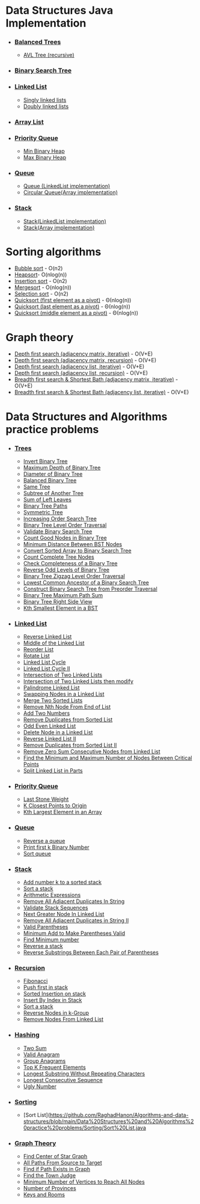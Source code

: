 # Data Structures Java Implementation
 - ### [Balanced Trees](https://github.com/RaghadHanon/Algorithms-and-data-structures/tree/main/DataStructures/Balanced%20Trees)
   - [AVL Tree (recursive)](https://github.com/RaghadHanon/Algorithms-data-structures-project/blob/main/DataStructures/AVLTree.java) 
 - ### [Binary Search Tree](https://github.com/RaghadHanon/Algorithms-data-structures-project/blob/main/DataStructures/BinarySearchTree.java)
 - ### [Linked List](https://github.com/RaghadHanon/Algorithms-and-data-structures/tree/main/DataStructures/Linked%20List) 
   - [Singly linked lists](https://github.com/RaghadHanon/Algorithms-data-structures-project/blob/main/DataStructures/SinglyLinkedLists.java)
   - [Doubly linked lists](https://github.com/RaghadHanon/Algorithms-data-structures-project/blob/main/DataStructures/DoublyLinkedLists.java)
 - ### [Array List ](https://github.com/RaghadHanon/Algorithms-data-structures-project/blob/main/DataStructures/ArrayList.java)
 - ### [Priority Queue](https://github.com/RaghadHanon/Algorithms-and-data-structures/tree/main/DataStructures/Priority%20Queue)
   - [Min Binary Heap](https://github.com/RaghadHanon/Algorithms-data-structures-project/blob/main/DataStructures/MinBinaryHeap.java)
   - [Max Binary Heap](https://github.com/RaghadHanon/Algorithms-data-structures-project/blob/main/DataStructures/MaxBinaryHeap.java)
 - ### [Queue](https://github.com/RaghadHanon/Algorithms-and-data-structures/tree/main/DataStructures/Queue)
     - [Queue (LinkedList implementation)](https://github.com/RaghadHanon/Algorithms-data-structures-project/blob/main/DataStructures/Queue.java)
     - [Circular Queue(Array implementation)](https://github.com/RaghadHanon/Algorithms-data-structures-project/blob/main/DataStructures/CircularQueue.java)
 - ### [Stack](https://github.com/RaghadHanon/Algorithms-and-data-structures/tree/main/DataStructures/Stack)
   - [Stack(LinkedList implementation)](https://github.com/RaghadHanon/Algorithms-data-structures-project/blob/main/DataStructures/StackLinkedList.java)
   - [Stack(Array implementation)](https://github.com/RaghadHanon/Algorithms-data-structures-project/blob/main/DataStructures/ArrayList.java)
   
 # Sorting algorithms
  - [Bubble sort](https://github.com/RaghadHanon/Algorithms-and-data-structures/blob/main/Sorting%20Algorithms/Bubble%20sort%20.java) - O(n2)
  - [Heapsort](https://github.com/RaghadHanon/Algorithms-and-data-structures/blob/main/Sorting%20Algorithms/Heapsort.java)- O(nlog(n))
  - [Insertion sort](https://github.com/RaghadHanon/Algorithms-and-data-structures/blob/main/Sorting%20Algorithms/Insertion%20sort.java) - O(n2)
  - [Mergesort](https://github.com/RaghadHanon/Algorithms-and-data-structures/blob/main/Sorting%20Algorithms/Mergesort.java) - O(nlog(n))
  - [Selection sort](https://github.com/RaghadHanon/Algorithms-and-data-structures/blob/main/Sorting%20Algorithms/Selection%20sort.java) - O(n2)
  - [Quicksort (first element as a pivot)](https://github.com/RaghadHanon/Algorithms-and-data-structures/blob/main/Sorting%20Algorithms/Quicksort%20(first%20element%20as%20a%20pivot).java) - Θ(nlog(n))
  - [Quicksort (last element as a pivot)](https://github.com/RaghadHanon/Algorithms-and-data-structures/blob/main/Sorting%20Algorithms/Quicksort%20(last%20element%20as%20a%20pivot).java) - Θ(nlog(n))
  - [Quicksort (middle element as a pivot)](https://github.com/RaghadHanon/Algorithms-and-data-structures/blob/main/Sorting%20Algorithms/Quicksort%20(middle%20element%20as%20a%20pivot).java) - Θ(nlog(n))
 # Graph theory
 - [Depth first search (adjacency matrix, iterative)](https://github.com/RaghadHanon/Algorithms-and-data-structures/blob/main/Graph%20theory/Depth%20first%20search%20(adjacency%20list%2C%20iterative)%20.java) - O(V+E)
 - [Depth first search (adjacency matrix, recursion)](https://github.com/RaghadHanon/Algorithms-and-data-structures/blob/main/Graph%20theory/Depth%20first%20search%20(adjacency%20matrix%2C%20recursion).java) - O(V+E)
 - [Depth first search (adjacency list, iterative)](https://github.com/RaghadHanon/Algorithms-and-data-structures/blob/main/Graph%20theory/Depth%20first%20search%20(adjacency%20list%2C%20iterative)%20.java) - O(V+E)
 - [Depth first search (adjacency list, recursion)](https://github.com/RaghadHanon/Algorithms-and-data-structures/blob/main/Graph%20theory/Depth%20first%20search%20(adjacency%20list%2C%20recursion).java) - O(V+E)
 - [Breadth first search & Shortest Bath (adjacency matrix, iterative)](https://github.com/RaghadHanon/Algorithms-and-data-structures/blob/main/Graph%20theory/Breadth%20first%20search%20&%20Shortest%20Bath%20(adjacency%20matrix,%20iterative).java) - O(V+E)
 - [Breadth first search & Shortest Bath (adjacency list, iterative)](https://github.com/RaghadHanon/Algorithms-and-data-structures/blob/main/Graph%20theory/Breadth%20first%20search%20&%20Shortest%20Bath%20(adjacency%20list,%20iterative).java) - O(V+E)
 
 # Data Structures and Algorithms practice problems
  - ### [Trees](https://github.com/RaghadHanon/Algorithms-data-structures/tree/main/Data%20Structures%20and%20Algorithms%20practice%20problems/Trees) 
    - [ Invert Binary Tree](https://github.com/RaghadHanon/Algorithms-data-structures/blob/main/Data%20Structures%20and%20Algorithms%20practice%20problems/Trees/Invert%20Binary%20Tree.java)
    - [ Maximum Depth of Binary Tree](https://github.com/RaghadHanon/Algorithms-data-structures/blob/main/Data%20Structures%20and%20Algorithms%20practice%20problems/Trees/%20Maximum%20Depth%20of%20Binary%20Tree.java)
    - [Diameter of Binary Tree](https://github.com/RaghadHanon/Algorithms-data-structures/blob/main/Data%20Structures%20and%20Algorithms%20practice%20problems/Trees/Diameter%20of%20Binary%20Tree.java)
    - [Balanced Binary Tree](https://github.com/RaghadHanon/Algorithms-data-structures/blob/main/Data%20Structures%20and%20Algorithms%20practice%20problems/Trees/Balanced%20Binary%20Tree.java)
    - [Same Tree](https://github.com/RaghadHanon/Algorithms-data-structures/blob/main/Data%20Structures%20and%20Algorithms%20practice%20problems/Trees/Same%20Tree.java)
    - [Subtree of Another Tree](https://github.com/RaghadHanon/Algorithms-data-structures/blob/main/Data%20Structures%20and%20Algorithms%20practice%20problems/Trees/Subtree%20of%20Another%20Tree.java)
    - [ Sum of Left Leaves](https://github.com/RaghadHanon/Algorithms-data-structures/blob/main/Data%20Structures%20and%20Algorithms%20practice%20problems/Trees/%20Sum%20of%20Left%20Leaves.java)
    - [Binary Tree Paths](https://github.com/RaghadHanon/Algorithms-data-structures/tree/main/Data%20Structures%20and%20Algorithms%20practice%20problems/Trees)
    - [Symmetric Tree](https://github.com/RaghadHanon/Algorithms-data-structures/blob/main/Data%20Structures%20and%20Algorithms%20practice%20problems/Trees/Symmetric%20Tree.java)
    - [Increasing Order Search Tree](https://github.com/RaghadHanon/Algorithms-data-structures/blob/main/Data%20Structures%20and%20Algorithms%20practice%20problems/Trees/Increasing%20Order%20Search%20Tree.java)
    - [Binary Tree Level Order Traversal](https://github.com/RaghadHanon/Algorithms-data-structures/blob/main/Data%20Structures%20and%20Algorithms%20practice%20problems/Trees/Binary%20Tree%20Level%20Order%20Traversal.java)
    - [Validate Binary Search Tree](https://github.com/RaghadHanon/Algorithms-data-structures/blob/main/Data%20Structures%20and%20Algorithms%20practice%20problems/Trees/Validate%20Binary%20Search%20Tree.java)
    - [Count Good Nodes in Binary Tree](https://github.com/RaghadHanon/Algorithms-data-structures/blob/main/Data%20Structures%20and%20Algorithms%20practice%20problems/Trees/%20Count%20Good%20Nodes%20in%20Binary%20Tree.java)
    - [Minimum Distance Between BST Nodes](https://github.com/RaghadHanon/Algorithms-data-structures/blob/main/Data%20Structures%20and%20Algorithms%20practice%20problems/Trees/Minimum%20Distance%20Between%20BST%20Nodes.java)
    - [Convert Sorted Array to Binary Search Tree](https://github.com/RaghadHanon/Algorithms-data-structures/blob/main/Data%20Structures%20and%20Algorithms%20practice%20problems/Trees/Convert%20Sorted%20Array%20to%20Binary%20Search%20Tree.java)
    - [Count Complete Tree Nodes](https://github.com/RaghadHanon/Algorithms-data-structures/blob/main/Data%20Structures%20and%20Algorithms%20practice%20problems/Trees/Count%20Complete%20Tree%20Nodes.java)
    - [Check Completeness of a Binary Tree](https://github.com/RaghadHanon/Algorithms-data-structures/blob/main/Data%20Structures%20and%20Algorithms%20practice%20problems/Trees/Check%20Completeness%20of%20a%20Binary%20Tree.java)
    - [Reverse Odd Levels of Binary Tree](https://github.com/RaghadHanon/Algorithms-data-structures/blob/main/Data%20Structures%20and%20Algorithms%20practice%20problems/Trees/Reverse%20Odd%20Levels%20of%20Binary%20Tree.java)
    - [ Binary Tree Zigzag Level Order Traversal](https://github.com/RaghadHanon/Algorithms-data-structures/blob/main/Data%20Structures%20and%20Algorithms%20practice%20problems/Trees/%20Binary%20Tree%20Zigzag%20Level%20Order%20Traversal.java)
    - [Lowest Common Ancestor of a Binary Search Tree](https://github.com/RaghadHanon/Algorithms-data-structures/blob/main/Data%20Structures%20and%20Algorithms%20practice%20problems/Trees/Lowest%20Common%20Ancestor%20of%20a%20Binary%20Search%20Tree.java)
    - [Construct Binary Search Tree from Preorder Traversal](https://github.com/RaghadHanon/Algorithms-data-structures/blob/main/Data%20Structures%20and%20Algorithms%20practice%20problems/Trees/Construct%20Binary%20Search%20Tree%20from%20Preorder%20Traversal.java)
    - [Binary Tree Maximum Path Sum](https://github.com/RaghadHanon/Algorithms-data-structures/blob/main/Data%20Structures%20and%20Algorithms%20practice%20problems/Trees/Binary%20Tree%20Maximum%20Path%20Sum.java)
    - [Binary Tree Right Side View](https://github.com/RaghadHanon/Algorithms-data-structures/blob/main/Data%20Structures%20and%20Algorithms%20practice%20problems/Trees/Binary%20Tree%20Right%20Side%20View.java)
    - [Kth Smallest Element in a BST](https://github.com/RaghadHanon/Algorithms-data-structures/blob/main/Data%20Structures%20and%20Algorithms%20practice%20problems/Trees/Kth%20Smallest%20Element%20in%20a%20BST.java)
  - ### [Linked List](https://github.com/RaghadHanon/Algorithms-and-data-structures/tree/main/Data%20Structures%20and%20Algorithms%20practice%20problems/LinkedList)
    - [Reverse Linked List](https://github.com/RaghadHanon/Algorithms-and-data-structures/blob/main/Data%20Structures%20and%20Algorithms%20practice%20problems/LinkedList/Reverse%20Linked%20List.java)
    - [Middle of the Linked List](https://github.com/RaghadHanon/Algorithms-and-data-structures/blob/main/Data%20Structures%20and%20Algorithms%20practice%20problems/LinkedList/Middle%20of%20the%20Linked%20List.java)
    - [Reorder List](https://github.com/RaghadHanon/Algorithms-and-data-structures/blob/main/Data%20Structures%20and%20Algorithms%20practice%20problems/LinkedList/Reorder%20List.java)
    - [Rotate List](https://github.com/RaghadHanon/Algorithms-and-data-structures/blob/main/Data%20Structures%20and%20Algorithms%20practice%20problems/LinkedList/%20Rotate%20List.java)
    - [ Linked List Cycle](https://github.com/RaghadHanon/Algorithms-and-data-structures/blob/main/Data%20Structures%20and%20Algorithms%20practice%20problems/LinkedList/%20Linked%20List%20Cycle.java)
    - [Linked List Cycle II](https://github.com/RaghadHanon/Algorithms-and-data-structures/blob/main/Data%20Structures%20and%20Algorithms%20practice%20problems/LinkedList/Linked%20List%20Cycle%20II.java)
    - [Intersection of Two Linked Lists](https://github.com/RaghadHanon/Algorithms-and-data-structures/blob/main/Data%20Structures%20and%20Algorithms%20practice%20problems/LinkedList/Intersection%20of%20Two%20Linked%20Lists.java)
    - [ Intersection of Two Linked Lists then modify](https://github.com/RaghadHanon/Algorithms-and-data-structures/blob/main/Data%20Structures%20and%20Algorithms%20practice%20problems/LinkedList/%20Intersection%20of%20Two%20Linked%20Lists%20then%20modify.java)
    - [Palindrome Linked List](https://github.com/RaghadHanon/Algorithms-and-data-structures/blob/main/Data%20Structures%20and%20Algorithms%20practice%20problems/LinkedList/Palindrome%20Linked%20List.java)
    - [ Swapping Nodes in a Linked List](https://github.com/RaghadHanon/Algorithms-and-data-structures/blob/main/Data%20Structures%20and%20Algorithms%20practice%20problems/LinkedList/%20Swapping%20Nodes%20in%20a%20Linked%20List.java)
    - [ Merge Two Sorted Lists](https://github.com/RaghadHanon/Algorithms-and-data-structures/blob/main/Data%20Structures%20and%20Algorithms%20practice%20problems/LinkedList/%20Merge%20Two%20Sorted%20Lists.java)
    - [Remove Nth Node From End of List](https://github.com/RaghadHanon/Algorithms-and-data-structures/blob/main/Data%20Structures%20and%20Algorithms%20practice%20problems/LinkedList/Remove%20Nth%20Node%20From%20End%20of%20List.java)
    - [Add Two Numbers](https://github.com/RaghadHanon/Algorithms-and-data-structures/blob/main/Data%20Structures%20and%20Algorithms%20practice%20problems/LinkedList/Add%20Two%20Numbers.java)
    - [Remove Duplicates from Sorted List](https://github.com/RaghadHanon/Algorithms-and-data-structures/blob/main/Data%20Structures%20and%20Algorithms%20practice%20problems/LinkedList/Remove%20Duplicates%20from%20Sorted%20List.java)
    - [Odd Even Linked List](https://github.com/RaghadHanon/Algorithms-and-data-structures/blob/main/Data%20Structures%20and%20Algorithms%20practice%20problems/LinkedList/Odd%20Even%20Linked%20List.java)
    - [Delete Node in a Linked List](https://github.com/RaghadHanon/Algorithms-and-data-structures/blob/main/Data%20Structures%20and%20Algorithms%20practice%20problems/LinkedList/Delete%20Node%20in%20a%20Linked%20List.java)
    - [Reverse Linked List II](https://github.com/RaghadHanon/Algorithms-and-data-structures/blob/main/Data%20Structures%20and%20Algorithms%20practice%20problems/LinkedList/Reverse%20Linked%20List%20II.java)
    - [Remove Duplicates from Sorted List II](https://github.com/RaghadHanon/Algorithms-and-data-structures/blob/main/Data%20Structures%20and%20Algorithms%20practice%20problems/LinkedList/Remove%20Duplicates%20from%20Sorted%20List%20II.java)
    - [ Remove Zero Sum Consecutive Nodes from Linked List](https://github.com/RaghadHanon/Algorithms-and-data-structures/blob/main/Data%20Structures%20and%20Algorithms%20practice%20problems/LinkedList/%20Remove%20Zero%20Sum%20Consecutive%20Nodes%20from%20Linked%20List.java)
    - [ Find the Minimum and Maximum Number of Nodes Between Critical Points](https://github.com/RaghadHanon/Algorithms-and-data-structures/blob/main/Data%20Structures%20and%20Algorithms%20practice%20problems/LinkedList/%20Find%20the%20Minimum%20and%20Maximum%20Number%20of%20Nodes%20Between%20Critical%20Points.java)
    - [Split Linked List in Parts](https://github.com/RaghadHanon/Algorithms-and-data-structures/blob/main/Data%20Structures%20and%20Algorithms%20practice%20problems/LinkedList/Split%20Linked%20List%20in%20Parts.java)
  - ### [Priority Queue](https://github.com/RaghadHanon/Algorithms-and-data-structures/tree/main/Data%20Structures%20and%20Algorithms%20practice%20problems/Priority%20Queue)
    - [Last Stone Weight](https://github.com/RaghadHanon/Algorithms-and-data-structures/blob/main/Data%20Structures%20and%20Algorithms%20practice%20problems/Priority%20Queue/Last%20Stone%20Weight.java)
    - [K Closest Points to Origin](https://github.com/RaghadHanon/Algorithms-and-data-structures/blob/main/Data%20Structures%20and%20Algorithms%20practice%20problems/Priority%20Queue/K%20Closest%20Points%20to%20Origin.java)
    - [Kth Largest Element in an Array](https://github.com/RaghadHanon/Algorithms-and-data-structures/blob/main/Data%20Structures%20and%20Algorithms%20practice%20problems/Priority%20Queue/Kth%20Largest%20Element%20in%20an%20Array.java)
  - ### [Queue](https://github.com/RaghadHanon/Algorithms-and-data-structures/tree/main/Data%20Structures%20and%20Algorithms%20practice%20problems/Queue)
    - [Reverse a queue](https://github.com/RaghadHanon/Algorithms-and-data-structures/blob/main/Data%20Structures%20and%20Algorithms%20practice%20problems/Queue/Reverse%20a%20queue.java)
    - [Print first k Binary Number](https://github.com/RaghadHanon/Algorithms-and-data-structures/blob/main/Data%20Structures%20and%20Algorithms%20practice%20problems/Queue/Print%20first%20k%20Binary%20Number.java)
    - [Sort queue](https://github.com/RaghadHanon/Algorithms-and-data-structures/blob/main/Data%20Structures%20and%20Algorithms%20practice%20problems/Queue/Sort%20queue%20.java)
  - ### [Stack](https://github.com/RaghadHanon/Algorithms-and-data-structures/tree/main/Data%20Structures%20and%20Algorithms%20practice%20problems/Stack)
    - [Add number k to a sorted stack](https://github.com/RaghadHanon/Algorithms-and-data-structures/blob/main/Data%20Structures%20and%20Algorithms%20practice%20problems/Stack/Add%20number%20k%20to%20a%20sorted%20stack.java)
    - [Sort a stack](https://github.com/RaghadHanon/Algorithms-and-data-structures/blob/main/Data%20Structures%20and%20Algorithms%20practice%20problems/Stack/Sort%20a%20stack.java)
    - [Arithmetic Expressions ](https://github.com/RaghadHanon/Algorithms-and-data-structures/blob/main/Data%20Structures%20and%20Algorithms%20practice%20problems/Stack/Arithmetic%20Expressions%20.java)
    - [Remove All Adjacent Duplicates In String](https://github.com/RaghadHanon/Algorithms-and-data-structures/blob/main/Data%20Structures%20and%20Algorithms%20practice%20problems/Stack/Remove%20All%20Adjacent%20Duplicates%20In%20String.java)
    - [Validate Stack Sequences](https://github.com/RaghadHanon/Algorithms-and-data-structures/blob/main/Data%20Structures%20and%20Algorithms%20practice%20problems/Stack/Validate%20Stack%20Sequences.java)
    - [Next Greater Node In Linked List](https://github.com/RaghadHanon/Algorithms-and-data-structures/blob/main/Data%20Structures%20and%20Algorithms%20practice%20problems/Stack/Next%20Greater%20Node%20In%20Linked%20List.java)
    - [ Remove All Adjacent Duplicates in String II](https://github.com/RaghadHanon/Algorithms-and-data-structures/blob/main/Data%20Structures%20and%20Algorithms%20practice%20problems/Stack/%20Remove%20All%20Adjacent%20Duplicates%20in%20String%20II.java)
    - [Valid Parentheses](https://github.com/RaghadHanon/Algorithms-and-data-structures/blob/main/Data%20Structures%20and%20Algorithms%20practice%20problems/Stack/Valid%20Parentheses.java)
    - [Minimum Add to Make Parentheses Valid](https://github.com/RaghadHanon/Algorithms-and-data-structures/blob/main/Data%20Structures%20and%20Algorithms%20practice%20problems/Stack/Minimum%20Add%20to%20Make%20Parentheses%20Valid.java)
    - [Find Minimum number](https://github.com/RaghadHanon/Algorithms-and-data-structures/blob/main/Data%20Structures%20and%20Algorithms%20practice%20problems/Stack/Find%20Minimum%20number.java)
    - [Reverse a stack](https://github.com/RaghadHanon/Algorithms-and-data-structures/blob/main/Data%20Structures%20and%20Algorithms%20practice%20problems/Stack/Reverse%20a%20stack.java)
    - [Reverse Substrings Between Each Pair of Parentheses](https://github.com/RaghadHanon/Algorithms-and-data-structures/blob/main/Data%20Structures%20and%20Algorithms%20practice%20problems/Stack/Reverse%20Substrings%20Between%20Each%20Pair%20of%20Parentheses.java)
  - ### [Recursion](https://github.com/RaghadHanon/Algorithms-and-data-structures/tree/main/Data%20Structures%20and%20Algorithms%20practice%20problems/Recursion)
    - [Fibonacci](https://github.com/RaghadHanon/Algorithms-and-data-structures/blob/main/Data%20Structures%20and%20Algorithms%20practice%20problems/Recursion/Fibonacci.java)
    - [Push first in stack](https://github.com/RaghadHanon/Algorithms-and-data-structures/blob/main/Data%20Structures%20and%20Algorithms%20practice%20problems/Recursion/Push%20first%20in%20stack.java)
    - [Sorted Insertion on stack](https://github.com/RaghadHanon/Algorithms-and-data-structures/blob/main/Data%20Structures%20and%20Algorithms%20practice%20problems/Recursion/Sorted%20Insertion%20on%20stack.java)
    - [Insert By Index in Stack](https://github.com/RaghadHanon/Algorithms-and-data-structures/blob/main/Data%20Structures%20and%20Algorithms%20practice%20problems/Recursion/Insert%20By%20Index%20in%20Stack.java)
    - [Sort a stack ](https://github.com/RaghadHanon/Algorithms-and-data-structures/blob/main/Data%20Structures%20and%20Algorithms%20practice%20problems/Recursion/Sort%20a%20stack%20.java)
    - [Reverse Nodes in k-Group](https://github.com/RaghadHanon/Algorithms-and-data-structures/blob/main/Data%20Structures%20and%20Algorithms%20practice%20problems/Recursion/Reverse%20Nodes%20in%20k-Group.java)
    - [Remove Nodes From Linked List](https://github.com/RaghadHanon/Algorithms-and-data-structures/blob/main/Data%20Structures%20and%20Algorithms%20practice%20problems/Recursion/Remove%20Nodes%20From%20Linked%20List.java)
  - ### [Hashing](https://github.com/RaghadHanon/Algorithms-and-data-structures/tree/main/Data%20Structures%20and%20Algorithms%20practice%20problems/Hashing)
    - [Two Sum](https://github.com/RaghadHanon/Algorithms-and-data-structures/blob/main/Data%20Structures%20and%20Algorithms%20practice%20problems/Hashing/Two%20Sum.java)
    - [ Valid Anagram](https://github.com/RaghadHanon/Algorithms-and-data-structures/blob/main/Data%20Structures%20and%20Algorithms%20practice%20problems/Hashing/%20Valid%20Anagram.java)
    - [Group Anagrams](https://github.com/RaghadHanon/Algorithms-and-data-structures/blob/main/Data%20Structures%20and%20Algorithms%20practice%20problems/Hashing/Group%20Anagrams.java)
    - [Top K Frequent Elements](https://github.com/RaghadHanon/Algorithms-and-data-structures/blob/main/Data%20Structures%20and%20Algorithms%20practice%20problems/Hashing/Top%20K%20Frequent%20Elements.java)
    - [ Longest Substring Without Repeating Characters](https://github.com/RaghadHanon/Algorithms-and-data-structures/blob/main/Data%20Structures%20and%20Algorithms%20practice%20problems/Hashing/%20Longest%20Substring%20Without%20Repeating%20Characters.java)
    - [Longest Consecutive Sequence](https://github.com/RaghadHanon/Algorithms-and-data-structures/blob/main/Data%20Structures%20and%20Algorithms%20practice%20problems/Hashing/Longest%20Consecutive%20Sequence.java)
    - [Ugly Number](https://github.com/RaghadHanon/Algorithms-and-data-structures/blob/main/Data%20Structures%20and%20Algorithms%20practice%20problems/Hashing/Ugly%20Number.java)
  - ### [Sorting](https://github.com/RaghadHanon/Algorithms-and-data-structures/tree/main/Data%20Structures%20and%20Algorithms%20practice%20problems/Sorting)
    - [Sort List](https://github.com/RaghadHanon/Algorithms-and-data-structures/blob/main/Data%20Structures%20and%20Algorithms%20practice%20problems/Sorting/Sort%20List.java
  - ### [Graph Theory](https://github.com/RaghadHanon/Algorithms-and-data-structures/tree/main/Data%20Structures%20and%20Algorithms%20practice%20problems/Graph%20theory)
    - [Find Center of Star Graph](https://github.com/RaghadHanon/Algorithms-and-data-structures/blob/main/Data%20Structures%20and%20Algorithms%20practice%20problems/Graph%20theory/Find%20Center%20of%20Star%20Graph.java)
    - [All Paths From Source to Target](https://github.com/RaghadHanon/Algorithms-and-data-structures/blob/main/Data%20Structures%20and%20Algorithms%20practice%20problems/Graph%20theory/All%20Paths%20From%20Source%20to%20Target.java)
    - [Find if Path Exists in Graph](https://github.com/RaghadHanon/Algorithms-and-data-structures/blob/main/Data%20Structures%20and%20Algorithms%20practice%20problems/Graph%20theory/Find%20if%20Path%20Exists%20in%20Graph.java)
    - [Find the Town Judge](https://github.com/RaghadHanon/Algorithms-and-data-structures/blob/main/Data%20Structures%20and%20Algorithms%20practice%20problems/Graph%20theory/Find%20the%20Town%20Judge.java)
    - [Minimum Number of Vertices to Reach All Nodes](https://github.com/RaghadHanon/Algorithms-and-data-structures/blob/main/Data%20Structures%20and%20Algorithms%20practice%20problems/Graph%20theory/Minimum%20Number%20of%20Vertices%20to%20Reach%20All%20Nodes.java)
    - [ Number of Provinces](https://github.com/RaghadHanon/Algorithms-and-data-structures/blob/main/Data%20Structures%20and%20Algorithms%20practice%20problems/Graph%20theory/%20Number%20of%20Provinces.java)
    - [Keys and Rooms](https://github.com/RaghadHanon/Algorithms-and-data-structures/blob/main/Data%20Structures%20and%20Algorithms%20practice%20problems/Graph%20theory/Keys%20and%20Rooms.java)
